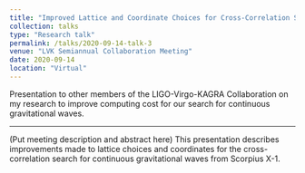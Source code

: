 ```yaml
---
title: "Improved Lattice and Coordinate Choices for Cross-Correlation Search for Sco X-1"
collection: talks
type: "Research talk"
permalink: /talks/2020-09-14-talk-3
venue: "LVK Semiannual Collaboration Meeting"
date: 2020-09-14
location: "Virtual"
---
```


Presentation to other members of the LIGO-Virgo-KAGRA Collaboration on my research to improve computing cost for our search for continuous gravitational waves.


---
(Put meeting description and abstract here) This presentation describes improvements made to lattice choices and coordinates for the cross-correlation search for continuous gravitational waves from Scorpius X-1.